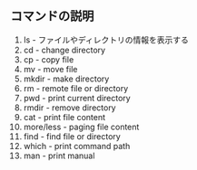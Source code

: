 ## コマンドの説明

1. ls - ファイルやディレクトリの情報を表示する
1. cd - change directory
1. cp - copy file 
1. mv - move file
1. mkdir - make directory
1. rm - remote file or directory
1. pwd - print current directory
1. rmdir - remove directory
1. cat - print file content
1. more/less - paging file content
1. find - find file or directory
1. which - print command path
1. man - print manual
